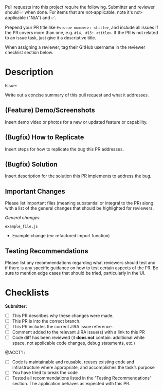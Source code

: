Pull requests into this project require the following. Submitter and reviewer should :white_check_mark: when done. For items that are not-applicable, note it's not-applicable ("N/A") and :white_check_mark:.

Prepend your PR title like `#<issue-number>: <title>`, and include all issues if the PR covers more than one, e.g. `#14, #15: <title>`. If the PR is not related to an issue task, just give it a descriptive title.

When assigning a reviewer, tag their GitHub username in the reviewer checklist section below.


# Description
Issue: <NUMBER-HERE>

Write out a concise summary of this pull request and what it addresses.

## (Feature) Demo/Screenshots
Insert demo video or photos for a new or updated feature or capability.

## (Bugfix) How to Replicate
Insert steps for how to replicate the bug this PR addresses.

## (Bugfix) Solution
Insert description for the solution this PR implements to address the bug.

## Important Changes
Please list important files (meaning substantial or integral to the PR) along with a list of the general changes that should be highlighted for reviewers.

_General changes_

`example_file.js`
- Example change (ex: refactored import function)

## Testing Recommendations
Please list any recommendations regarding what reviewers should test and if there is any specific guidance on how to test certain aspects of the PR. Be sure to mention edge cases that should be tried, particularly in the UI.

# Checklists

**Submitter:**
- [ ] This PR describes why these changes were made.
- [ ] This PR is into the correct branch.
- [ ] This PR includes the correct JIRA issue reference.
- [ ] Comment added to the relevant JIRA issue(s) with a link to this PR
- [ ] Code diff has been reviewed (it **does not** contain: additional white space, not applicable code changes, debug statements, etc.)

@ACCT1 :
- [ ] Code is maintainable and reusable, reuses existing code and infrastructure where appropriate, and accomplishes the task’s purpose
- [ ] You have tried to break the code
- [ ] Tested all recommendations listed in the "Testing Recommendations" section. The application behaves as expected with this PR.
